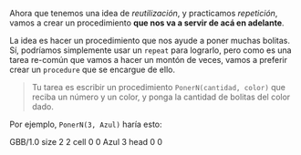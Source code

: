 Ahora que tenemos una idea de _reutilización_, y practicamos _repetición_, vamos a crear un procedimiento **que nos va a servir de acá en adelante**.

La idea es hacer un procedimiento que nos ayude a poner muchas bolitas. Sí, podríamos simplemente usar un `repeat` para lograrlo, pero como es una tarea re-común que vamos a hacer un montón de veces, vamos a preferir crear un `procedure` que se encargue de ello.

> Tu tarea es escribir un procedimiento `PonerN(cantidad, color)` que reciba un número y un color, y ponga la cantidad de bolitas del color dado.

Por ejemplo, `PonerN(3, Azul)` haría esto:

<gs-board>   
GBB/1.0 size 2 2 cell 0 0 Azul 3 head 0 0 <gs-board>